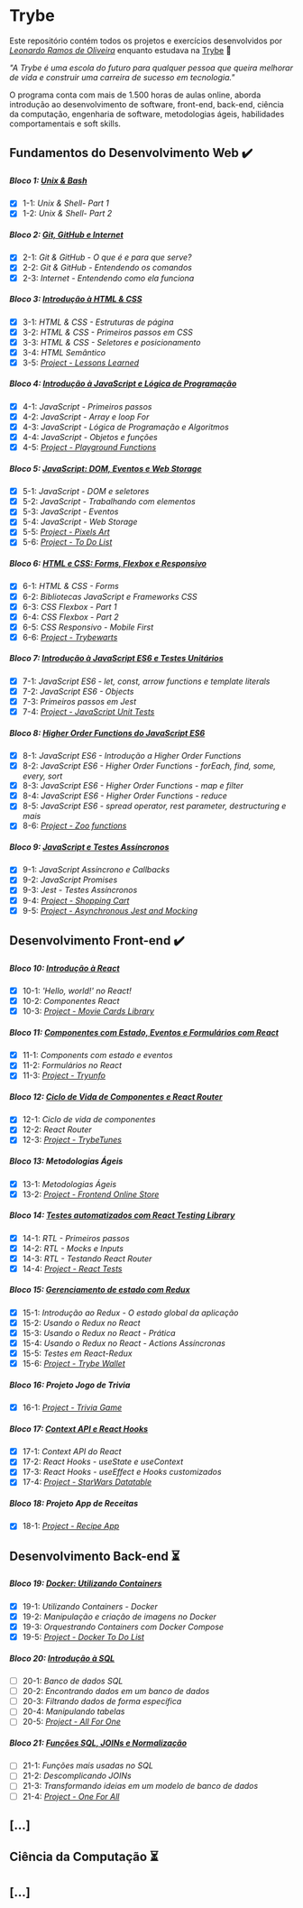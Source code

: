 # Trybe

Este repositório contém todos os projetos e exercícios desenvolvidos por _[Leonardo Ramos de Oliveira](https://www.linkedin.com/in/lramo33)_ enquanto estudava na [Trybe](https://www.betrybe.com/) :rocket:

_"A Trybe é uma escola do futuro para qualquer pessoa que queira melhorar de vida e construir uma carreira de sucesso em tecnologia."_

O programa conta com mais de 1.500 horas de aulas online, aborda introdução ao desenvolvimento de software, front-end, back-end, ciência da computação, engenharia de software, metodologias ágeis, habilidades comportamentais e soft skills.

## Fundamentos do Desenvolvimento Web :heavy_check_mark:

##### Bloco 1: [Unix & Bash](https://github.com/lramos33/Trybe/tree/master/Exerc%C3%ADcios/01%20-%20Fundamentos/Bloco%2001%20-%20Unix%20e%20Bash)

- [x] 1-1: _Unix & Shell- Part 1_
- [x] 1-2: _Unix & Shell- Part 2_

##### Bloco 2: [Git, GitHub e Internet](https://github.com/lramos33/Trybe/tree/master/Exerc%C3%ADcios/01%20-%20Fundamentos/Bloco%2002%20-%20Git%2C%20GitHub%20e%20Internet)

- [x] 2-1: _Git & GitHub - O que é e para que serve?_
- [x] 2-2: _Git & GitHub - Entendendo os comandos_
- [x] 2-3: _Internet - Entendendo como ela funciona_

##### Bloco 3: [Introdução à HTML & CSS](https://github.com/lramos33/Trybe/tree/master/Exerc%C3%ADcios/01%20-%20Fundamentos/Bloco%2003%20-%20HTML%20e%20CSS)

- [x] 3-1: _HTML & CSS - Estruturas de página_
- [x] 3-2: _HTML & CSS - Primeiros passos em CSS_
- [x] 3-3: _HTML & CSS - Seletores e posicionamento_
- [x] 3-4: _HTML Semântico_
- [x] 3-5: _[Project - Lessons Learned](https://github.com/lramos33/project-lessons-learned)_

##### Bloco 4: [Introdução à JavaScript e Lógica de Programação](https://github.com/lramos33/Trybe/tree/master/Exerc%C3%ADcios/01%20-%20Fundamentos/Bloco%2004:%20JavaScript%20e%20l%C3%B3gica%20de%20programa%C3%A7%C3%A3o)

- [x] 4-1: _JavaScript - Primeiros passos_
- [x] 4-2: _JavaScript - Array e loop For_
- [x] 4-3: _JavaScript - Lógica de Programação e Algoritmos_
- [x] 4-4: _JavaScript - Objetos e funções_
- [x] 4-5: _[Project - Playground Functions](https://github.com/lramos33/project-playground-functions)_

##### Bloco 5: [JavaScript: DOM, Eventos e Web Storage](https://github.com/lramos33/Trybe/tree/master/Exerc%C3%ADcios/01%20-%20Fundamentos/Bloco%2005%20-%20JavaScript%20DOM%2C%20eventos%20e%20web%20storage)

- [x] 5-1: _JavaScript - DOM e seletores_
- [x] 5-2: _JavaScript - Trabalhando com elementos_
- [x] 5-3: _JavaScript - Eventos_
- [x] 5-4: _JavaScript - Web Storage_
- [x] 5-5: _[Project - Pixels Art](https://github.com/lramos33/project-pixels-art)_
- [x] 5-6: _[Project - To Do List](https://github.com/lramos33/project-to-do-list)_

##### Bloco 6: [HTML e CSS: Forms, Flexbox e Responsivo](https://github.com/lramos33/Trybe/tree/master/Exerc%C3%ADcios/01%20-%20Fundamentos/Bloco%2006%20-%20HTML%20e%20CSS%20forms%2C%20flexbox%20e%20responsivo)

- [x] 6-1: _HTML & CSS - Forms_
- [x] 6-2: _Bibliotecas JavaScript e Frameworks CSS_
- [x] 6-3: _CSS Flexbox - Part 1_
- [x] 6-4: _CSS Flexbox - Part 2_
- [x] 6-5: _CSS Responsivo - Mobile First_
- [x] 6-6: _[Project - Trybewarts](https://github.com/lramos33/project-trybewarts)_

##### Bloco 7: [Introdução à JavaScript ES6 e Testes Unitários](https://github.com/lramos33/Trybe/tree/master/Exerc%C3%ADcios/01%20-%20Fundamentos/Bloco%2007%20-%20Introducao%20ES6%20e%20testes%20unitarios)

- [x] 7-1: _JavaScript ES6 - let, const, arrow functions e template literals_
- [x] 7-2: _JavaScript ES6 - Objects_
- [x] 7-3: _Primeiros passos em Jest_
- [x] 7-4: _[Project - JavaScript Unit Tests](https://github.com/lramos33/project-javascript-unit-tests)_

##### Bloco 8: [Higher Order Functions do JavaScript ES6](https://github.com/lramos33/Trybe/tree/master/Exerc%C3%ADcios/01%20-%20Fundamentos/Bloco%2008%20-%20High%20Order%20Functions)

- [x] 8-1: _JavaScript ES6 - Introdução a Higher Order Functions_
- [x] 8-2: _JavaScript ES6 - Higher Order Functions - forEach, find, some, every, sort_
- [x] 8-3: _JavaScript ES6 - Higher Order Functions - map e filter_
- [x] 8-4: _JavaScript ES6 - Higher Order Functions - reduce_
- [x] 8-5: _JavaScript ES6 - spread operator, rest parameter, destructuring e mais_
- [x] 8-6: _[Project - Zoo functions](https://github.com/lramos33/project-zoo-functions)_

##### Bloco 9: [JavaScript e Testes Assíncronos](https://github.com/lramos33/Trybe/tree/master/Exerc%C3%ADcios/01%20-%20Fundamentos/Bloco%2009%20-%20Javascript%20assincrono%20e%20callbacks)

- [x] 9-1: _JavaScript Assíncrono e Callbacks_
- [x] 9-2: _JavaScript Promises_
- [x] 9-3: _Jest - Testes Assíncronos_
- [x] 9-4: _[Project - Shopping Cart](https://github.com/lramos33/project-shopping-cart)_
- [x] 9-5: _[Project - Asynchronous Jest and Mocking](https://github.com/lramos33/project-asynchronous-jest-and-mocking)_

## Desenvolvimento Front-end :heavy_check_mark:

##### Bloco 10: [Introdução à React](https://github.com/lramos33/Trybe/tree/master/Exerc%C3%ADcios/02%20-%20Front-end/Bloco%2010%20-%20Introdu%C3%A7%C3%A3o%20%C3%A0%20React)

- [x] 10-1: _'Hello, world!' no React!_
- [x] 10-2: _Componentes React_
- [x] 10-3: _[Project - Movie Cards Library](https://github.com/lramos33/project-movie-cards-library)_

##### Bloco 11: [Componentes com Estado, Eventos e Formulários com React](https://github.com/lramos33/Trybe/tree/master/Exerc%C3%ADcios/02%20-%20Front-end/Bloco%2011%20-%20Componentes%20com%20Estado%2C%20Eventos%20e%20Formul%C3%A1rios%20com%20React)

- [x] 11-1: _Components com estado e eventos_
- [x] 11-2: _Formulários no React_
- [x] 11-3: _[Project - Tryunfo](https://github.com/lramos33/project-tryunfo)_

##### Bloco 12: [Ciclo de Vida de Componentes e React Router](https://github.com/lramos33/Trybe/tree/master/Exerc%C3%ADcios/02%20-%20Front-end/Bloco%2012%20-%20Ciclo%20de%20vida%20de%20componentes%20e%20React%20Router)

- [x] 12-1: _Ciclo de vida de componentes_
- [x] 12-2: _React Router_
- [x] 12-3: _[Project - TrybeTunes](https://github.com/lramos33/project-trybetunes)_

##### Bloco 13: Metodologias Ágeis

- [x] 13-1: _Metodologias Ágeis_
- [x] 13-2: _[Project - Frontend Online Store](https://github.com/lramos33/project-frontend-online-store)_

##### Bloco 14: [Testes automatizados com React Testing Library](https://github.com/lramos33/Trybe/tree/master/Exerc%C3%ADcios/02%20-%20Front-end/Bloco%2014%20%20-%20Testes%20automatizados%20com%20React%20Testing%20Library)

- [x] 14-1: _RTL - Primeiros passos_
- [x] 14-2: _RTL - Mocks e Inputs_
- [x] 14-3: _RTL - Testando React Router_
- [x] 14-4: _[Project - React Tests](https://github.com/lramos33/project-react-tests)_

##### Bloco 15: [Gerenciamento de estado com Redux](https://github.com/lramos33/Trybe/tree/master/Exerc%C3%ADcios/02%20-%20Front-end/Bloco%2015%20-%20Gerenciamento%20de%20estado%20com%20Redux)

- [x] 15-1: _Introdução ao Redux - O estado global da aplicação_
- [x] 15-2: _Usando o Redux no React_
- [x] 15-3: _Usando o Redux no React - Prática_
- [x] 15-4: _Usando o Redux no React - Actions Assíncronas_
- [x] 15-5: _Testes em React-Redux_
- [x] 15-6: _[Project - Trybe Wallet](https://github.com/lramos33/project-trybe-wallet)_

##### Bloco 16: Projeto Jogo de Trivia

- [x] 16-1: _[Project - Trivia Game](https://github.com/lramos33/project-trivia-game)_

##### Bloco 17: [Context API e React Hooks](https://github.com/lramos33/Trybe/tree/master/Exerc%C3%ADcios/02%20-%20Front-end/Bloco%2017%20-%20Context%20API%20e%20React%20Hooks)

- [x] 17-1: _Context API do React_
- [x] 17-2: _React Hooks - useState e useContext_
- [x] 17-3: _React Hooks - useEffect e Hooks customizados_
- [x] 17-4: _[Project - StarWars Datatable](https://github.com/lramos33/project-starwars-datatable)_

##### Bloco 18: Projeto App de Receitas

- [x] 18-1: _[Project - Recipe App]()_

## Desenvolvimento Back-end :hourglass_flowing_sand:

##### Bloco 19: [Docker: Utilizando Containers]()

- [x] 19-1: _Utilizando Containers - Docker_
- [x] 19-2: _Manipulação e criação de imagens no Docker_
- [x] 19-3: _Orquestrando Containers com Docker Compose_
- [x] 19-5: _[Project - Docker To Do List]()_

##### Bloco 20: [Introdução à SQL]()

- [ ] 20-1: _Banco de dados SQL_
- [ ] 20-2: _Encontrando dados em um banco de dados_
- [ ] 20-3: _Filtrando dados de forma específica_
- [ ] 20-4: _Manipulando tabelas_
- [ ] 20-5: _[Project - All For One]()_

##### Bloco 21: [Funções SQL, JOINs e Normalização]()

- [ ] 21-1: _Funções mais usadas no SQL_
- [ ] 21-2: _Descomplicando JOINs_
- [ ] 21-3: _Transformando ideias em um modelo de banco de dados_
- [ ] 21-4: _[Project - One For All]()_

## [...]

## Ciência da Computação :hourglass_flowing_sand:

## [...]

<!-- ##### Bloco XX: []()

- [ ] XX-X: _ _
- [ ] XX-X: _ _
- [ ] XX-X: _ _
- [ ] XX-X: _ _
- [ ] XX-X: _ _
- [ ] XX-X: _[ ]()_ -->
